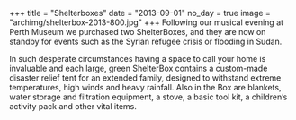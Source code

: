 +++
title = "Shelterboxes"
date = "2013-09-01"
no_day = true
image = "archimg/shelterbox-2013-800.jpg"
+++
Following our musical evening at Perth Museum we purchased two ShelterBoxes, and they are now on standby for events such as the Syrian refugee crisis or flooding in Sudan.

In such desperate circumstances having a space to call your home is invaluable and each large, green ShelterBox contains a custom-made disaster relief tent for an extended family, designed to withstand extreme temperatures, high winds and heavy rainfall. Also in the Box are blankets, water storage and filtration equipment, a stove, a basic tool kit, a children’s activity pack and other vital items.